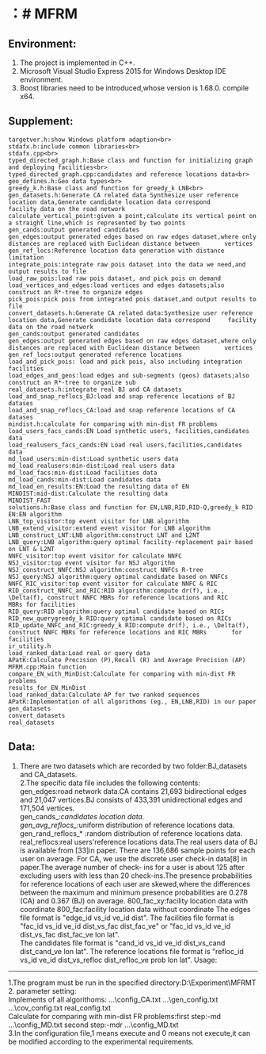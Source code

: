 ：# MFRM
====
Environment:<br>
------
1. The project is implemented in C++.<br>
2. Microsoft Visual Studio Express 2015 for Windows Desktop IDE environment.<br>
3. Boost libraries need to be introduced,whose version is 1.68.0. compile x64.<br>

Supplement:<br> 
------	
	targetver.h:show Windows platform adaption<br>
	stdafx.h:include common libraries<br>
	stdafx.cpp<br>
	typed_directed_graph.h:Base class and function for initializing graph and deploying facilities<br>
	typed_directed_graph.cpp:candidates and reference locations data<br>
	geo_defines.h:Geo data types<br>
	greedy_k.h:Base class and function for greedy_k LNB<br>
	gen_datasets.h:Generate CA related data Synthesize user reference location data,Generate candidate location data correspond    		facility data on the road network	                                                                                     
	calculate_vertical_point:given a point,calculate its vertical point on a straight line,which is represented by two points
	gen_cands:output generated candidates
	gen_edges:output generated edges based on raw edges dataset,where only distances are replaced with Euclidean distance between 		vertices
	gen_ref_locs:Reference location data generation with distance limitation
	integrate_pois:integrate raw pois dataset into the data we need,and output results to file
	load_raw_pois:load raw pois dataset, and pick pois on demand
	load_vertices_and_edges:load vertices and edges datasets;also construct an R*-tree to organize edges
	pick_pois:pick pois from integrated pois dataset,and output results to file
	convert_datasets.h:Generate CA related data:Synthesize user reference location data,Generate candidate location data correspond 	facility data on the road network
	gen_cands:output generated candidates	   
	gen_edges:output generated edges based on raw edges dataset,where only distances are replaced with Euclidean distance between 		vertices
	gen_ref_locs:output generated reference locations
	load_and_pick_pois: load and pick pois, also including integration facilities
	load_edges_and_geos:load edges and sub-segments (geos) datasets;also construct an R*-tree to organize sub
	real_datasets.h:integrate real BJ and CA datasets
	load_and_snap_reflocs_BJ:load and snap reference locations of BJ datases
	load_and_snap_reflocs_CA:load and snap reference locations of CA datases
	mindist.h:calculate for comparing with min-dist FR problems
	load_users_facs_cands:EN Load synthetic users, facilities,candidates data
	load_realusers_facs_cands:EN Load real users,facilities,candidates data
	md_load_users:min-dist:Load synthetic users data
	md_load_realusers:min-dist:Load real users data 
	md_load_facs:min-dist:Load facilities data
	md_load_cands:min-dist:Load candidates data
	md_load_en_results:EN:Load the resulting data of EN
	MINDIST:mid-dist:Calculate the resulting data
	MINDIST_FAST  
	solutions.h:Base class and function for EN,LNB,RID,RID-Q,greedy_k RID
	EN:EN algorithm
	LNB_top_visitor:top event visitor for LNB algorithm
	LNB_extend_visitor:extend event visitor for LNB algorithm
	LNB_construct_LNT:LNB algorithm:construct LNT and L2NT
	LNB_query:LNB algorithm:query optimal facility-replacement pair based on LNT & L2NT
	NNFC_visitor:top event visitor for calculate NNFC
	NSJ_visitor:top event visitor for NSJ algorithm
	NSJ_construct_NNFC:NSJ algorithm:construct NNFCs R-tree
	NSJ_query:NSJ algorithm:query optimal candidate based on NNFCs
	NNFC_RIC_visitor:top event visitor for calculate NNFC & RIC
	RID_construct_NNFC_and_RIC:RID algorithm:compute dr(f), i.e., \Delta(f), construct NNFC MBRs for reference locations and RIC 		MBRs for facilities                                                    		
	RID_query:RID algorithm:query optimal candidate based on RICs
	RID_new_querygreedy_k RID:query optimal candidate based on RICs
	RID_update_NNFC_and_RIC:greedy_k RID:compute dr(f), i.e., \Delta(f), construct NNFC MBRs for reference locations and RIC MBRs 		for facilities
	ir_utility.h                                              
	load_ranked_data:Load real or query data
	APatK:Calculate Precision (P),Recall (R) and Average Precision (AP)		
	MFRM.cpp:Main function           
	compare_EN_with_MinDist:Calculate for comparing with min-dist FR problems
	results_for_EN_MinDist                                                                        
	load_ranked_data:Calculate AP for two ranked sequences
	APatK:Implementation of all algorithoms (eg., EN,LNB,RID) in our paper             
	gen_datasets                                 
	convert_datasets                           
	real_datasets		            
Data:
-------
1. There are two datasets which are recorded by two folder:BJ_datasets and CA_datasets.<br>
2.The specific data file includes the following contents:<br>
	gen_edges:road network data.CA contains 21,693 bidirectional edges and 21,047 vertices.BJ consists of 433,391 				unidirectional edges and 171,504 vertices.<br>
	gen_cands_*:candidates location data.<br>
	gen_avg_reflocs_*:uniform distribution of reference locations data.
	gen_rand_reflocs_* :random distribution of reference locations data.
	real_reflocs:real users'reference locations data.The real users data of BJ is available from [33]in paper. There are 136,686 		sample points for each user on average. For CA, we use the discrete user check-in data[8] in paper.The average number of check-		ins for a user is about 125 after excluding users with less than 20 check-ins.The presence probabilities for reference 			locations of each user are skewed,where the differences between the maximum and minimum presence probabilities are 0.278 (CA) 		and 0.367 (BJ) on average.
	800_fac_xy:facility location data with coordinate
	800_fac:facility location data without coordinate
	The edges file format is "edge_id vs_id ve_id dist". 
	The facilities file format is "fac_id vs_id ve_id dist_vs_fac dist_fac_ve" or "fac_id vs_id ve_id dist_vs_fac dist_fac_ve lon 		lat".                          
	The candidates file format is "cand_id vs_id ve_id dist_vs_cand dist_cand_ve lon lat".
	The reference locations file format is "refloc_id vs_id ve_id dist_vs_refloc dist_refloc_ve prob lon lat".
Usage:<br>
-------
1.The program must be run in the specified directory:D:\Experiment\MFRMT
2. parameter setting: <br>
	Implements of all algorithoms: ...\config_CA.txt ...\gen_config.txt ...\cov_config.txt real_config.txt<br>
	Calculate for comparing with min-dist FR problems:first step:-md ...\config_MD.txt second 						step:-mdr ...\config_MD.txt<br>
3.In the configuration file,1 means execute and 0 means not execute,it can be modified according to the experimental requirements.<br>
